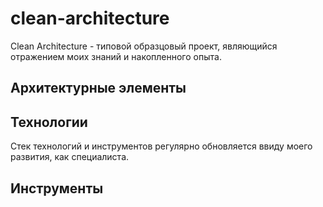 # clean-architecture
Clean Architecture - типовой образцовый проект, являющийся отражением моих знаний и накопленного опыта.
## Архитектурные элементы
## Технологии

Стек технологий и инструментов регулярно обновляется ввиду моего развития, как специалиста.
## Инструменты
